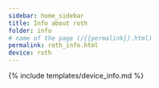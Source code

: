```yaml
---
sidebar: home_sidebar
title: Info about roth
folder: info
# name of the page (/{{permalink}}.html)
permalink: roth_info.html
device: roth
---
```

{% include templates/device_info.md %}
